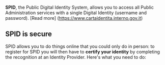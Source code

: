 **SPID**, the Public Digital Identity System, allows you to access all Public Administration services with a single Digital Identity (username and password). [Read more] (https://www.cartaidentita.interno.gov.it)

## SPID is secure

SPID allows you to do things online that you could only do in person: to register for SPID you will then have to **certify your identity** by completing the recognition at an Identity Provider. Here's what you need to do:
